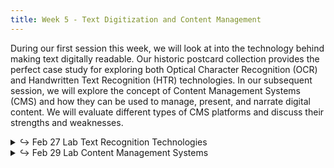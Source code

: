 ```yaml
---
title: Week 5 - Text Digitization and Content Management
---
```


During our first session this week, we will look at  into the technology behind making text digitally readable. Our historic postcard collection provides the perfect case study for exploring both Optical Character Recognition (OCR) and Handwritten Text Recognition (HTR) technologies. In our subsequent session, we will explore the concept of Content Management Systems (CMS) and how they can be used to manage, present, and narrate digital content. We will evaluate different types of CMS platforms and discuss their strengths and weaknesses.

<details>
  <summary class="session-summary">
    <span class="arrow">↪</span>
    <span class="date-label">Feb 27</span>
    <span class="label label-red">Lab</span>
    <span class="session-title">Text Recognition Technologies</span>
  </summary>
  <div markdown="1">
- Slides (_coming soon_)
- Pre-Class Reflection:
  - [Terras, Melissa. “The Role of the Library When Computers Can Read: Critically Adopting Handwritten Text Recognition (HTR) Technologies to Support Research.”](https://app.perusall.com/courses/introdh24/terras-2022-the-role-of-the-library-when-computers-can-read-c-404383324) _The Rise of AI_, edited by Amanda Wheatley and Sandy Hervieux, ACRL - Association of College & Research Libraries, 2022, pp. 137–48.
  <!-- - [Terras, Melissa. “Present, Not Voting: Digital Humanities in the Panopticon.”](https://app.perusall.com/courses/introdh24/terras_2012_present-not-voting) _Understanding Digital Humanities_, edited by David M. Berry, Palgrave Macmillan UK, 2012, pp. 172–90. -->
  - [Cordell, Ryan. “Q I-Jtb the Raven. Taking Dirty OCR Seriously.”](https://app.perusall.com/courses/introdh24/cordell_2017_q-i-jtb-the-raven) _Book History_, vol. 20, 2017, pp. 188–225.
  - **Post your reflection in the** <a href="https://introtodh--spring2024.slack.com/archives/C06F1KS1ULT" style="color: #ee6374;">**#reflections** </a>**channel on Slack** <a style="color: #ee6374;">**before 9:00AM on the day of our class.**</a>
</div>
</details>

<details>
  <summary class="session-summary">
    <span class="arrow">↪</span>
    <span class="date-label">Feb 29</span>
    <span class="label label-red">Lab</span>
    <span class="session-title">Content Management Systems</span>
  </summary>
  <div markdown="1">
- Slides (_coming soon_)
- Pre-Class Reflection:
  - Beshero-Bondar, Elisa, Lee Skallerup Bessette, Quinn Dombrowski, and Roopika Risam. “DSC #5: The DSC and the Impossible TEI Quandaries.” _The Data-Sitters Club_. June 25, 2020.
  - [Budak, Nick. “Representing Gender in the Shakespeare and Company Project.”](https://shakespeareandco.princeton.edu/analysis/2019/12/representing-gender-in-the-shakespeare-and-company-project/) _Shakespeare and Company Project_, Version 1.5.7., 12 Dec. 2019.
</div>
</details>
